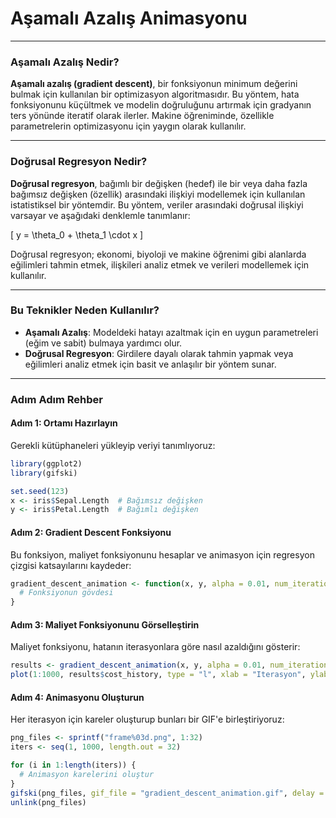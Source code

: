 


# Aşamalı Azalış Animasyonu



---

### **Aşamalı Azalış Nedir?**
**Aşamalı azalış (gradient descent)**, bir fonksiyonun minimum değerini bulmak için kullanılan bir optimizasyon algoritmasıdır. Bu yöntem, hata fonksiyonunu küçültmek ve modelin doğruluğunu artırmak için gradyanın ters yönünde iteratif olarak ilerler. Makine öğreniminde, özellikle parametrelerin optimizasyonu için yaygın olarak kullanılır.

---

### **Doğrusal Regresyon Nedir?**
**Doğrusal regresyon**, bağımlı bir değişken (hedef) ile bir veya daha fazla bağımsız değişken (özellik) arasındaki ilişkiyi modellemek için kullanılan istatistiksel bir yöntemdir. Bu yöntem, veriler arasındaki doğrusal ilişkiyi varsayar ve aşağıdaki denklemle tanımlanır:  

\[
y = \theta_0 + \theta_1 \cdot x
\]

Doğrusal regresyon; ekonomi, biyoloji ve makine öğrenimi gibi alanlarda eğilimleri tahmin etmek, ilişkileri analiz etmek ve verileri modellemek için kullanılır.

---

### **Bu Teknikler Neden Kullanılır?**
- **Aşamalı Azalış**: Modeldeki hatayı azaltmak için en uygun parametreleri (eğim ve sabit) bulmaya yardımcı olur.  
- **Doğrusal Regresyon**: Girdilere dayalı olarak tahmin yapmak veya eğilimleri analiz etmek için basit ve anlaşılır bir yöntem sunar.

---

### **Adım Adım Rehber**

#### **Adım 1: Ortamı Hazırlayın**
Gerekli kütüphaneleri yükleyip veriyi tanımlıyoruz:
```R
library(ggplot2)
library(gifski)

set.seed(123)
x <- iris$Sepal.Length  # Bağımsız değişken
y <- iris$Petal.Length  # Bağımlı değişken
```

#### **Adım 2: Gradient Descent Fonksiyonu**
Bu fonksiyon, maliyet fonksiyonunu hesaplar ve animasyon için regresyon çizgisi katsayılarını kaydeder:
```R
gradient_descent_animation <- function(x, y, alpha = 0.01, num_iterations = 1000) {
  # Fonksiyonun gövdesi 
}
```

#### **Adım 3: Maliyet Fonksiyonunu Görselleştirin**
Maliyet fonksiyonu, hatanın iterasyonlara göre nasıl azaldığını gösterir:
```R
results <- gradient_descent_animation(x, y, alpha = 0.01, num_iterations = 1000)
plot(1:1000, results$cost_history, type = "l", xlab = "Iterasyon", ylab = "Maliyet")
```

#### **Adım 4: Animasyonu Oluşturun**
Her iterasyon için kareler oluşturup bunları bir GIF'e birleştiriyoruz:
```R
png_files <- sprintf("frame%03d.png", 1:32)
iters <- seq(1, 1000, length.out = 32)

for (i in 1:length(iters)) {
  # Animasyon karelerini oluştur
}
gifski(png_files, gif_file = "gradient_descent_animation.gif", delay = 0.4)
unlink(png_files)
```
